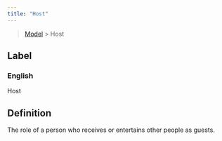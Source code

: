 ```yaml
---
title: "Host"
---
```


> [Model](../../) > Host

## Label

### English
Host


## Definition
The role of a person who receives or entertains other people as guests. 


    
